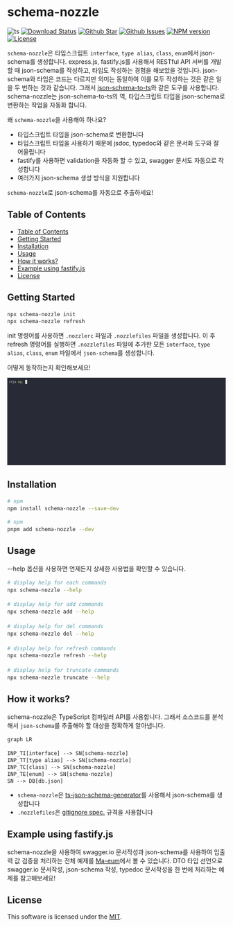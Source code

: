 # schema-nozzle

![ts](https://flat.badgen.net/badge/Built%20With/TypeScript/blue)
[![Download Status](https://img.shields.io/npm/dw/schema-nozzle.svg?style=flat-square)](https://npmcharts.com/compare/schema-nozzle) [![Github Star](https://img.shields.io/github/stars/imjuni/schema-nozzle.svg?style=flat-square)](https://github.com/imjuni/schema-nozzle) [![Github Issues](https://img.shields.io/github/issues-raw/imjuni/schema-nozzle.svg?style=flat-square)](https://github.com/imjuni/schema-nozzle/issues) [![NPM version](https://img.shields.io/npm/v/schema-nozzle.svg?style=flat-square)](https://www.npmjs.com/package/schema-nozzle) [![License](https://img.shields.io/npm/l/schema-nozzle.svg?style=flat-square)](https://github.com/imjuni/schema-nozzle/blob/master/LICENSE)

`schema-nozzle`은 타입스크립트 `interface`, `type alias`, `class`, `enum`에서 json-schema를 생성합니다. express.js, fastify.js를 사용해서 RESTful API 서버를 개발할 때 json-schema를 작성하고, 타입도 작성하는 경험을 해보았을 것입니다. json-schema와 타입은 코드는 다르지만 의미는 동일하여 이를 모두 작성하는 것은 같은 일을 두 번하는 것과 같습니다. 그래서 [json-schema-to-ts](https://www.npmjs.com/package/json-schema-to-ts)와 같은 도구를 사용합니다. schema-nozzle는 json-schema-to-ts의 역, 타입스크립트 타입을 json-schema로 변환하는 작업을 자동화 합니다.

왜 `schema-nozzle`을 사용해야 하나요?

- 타입스크립트 타입을 json-schema로 변환합니다
- 타입스크립트 타입을 사용하기 때문에 jsdoc, typedoc와 같은 문서화 도구와 잘 어울립니다
- fastify를 사용하면 validation을 자동화 할 수 있고, swagger 문서도 자동으로 작성합니다
- 여러가지 json-schema 생성 방식을 지원합니다

`schema-nozzle`로 json-schema를 자동으로 추출하세요!

## Table of Contents

- [Table of Contents](#table-of-contents)
- [Getting Started](#getting-started)
- [Installation](#installation)
- [Usage](#usage)
- [How it works?](#how-it-works)
- [Example using fastify.js](#example-using-fastifyjs)
- [License](#license)

## Getting Started

```bash
npx schema-nozzle init
npx schema-nozzle refresh
```

init 명령어를 사용하면 `.nozzlerc` 파일과 `.nozzlefiles` 파일을 생성합니다. 이 후 refresh 명령어를 실행하면 `.nozzlefiles` 파일에 추가한 모든 `interface`, `type alias`, `class`, `enum` 파일에서 `json-schema`를 생성합니다.

어떻게 동작하는지 확인해보세요!

![demo](assets/ctjs_demo.gif)

## Installation

```bash
# npm
npm install schema-nozzle --save-dev
```

```bash
# npm
pnpm add schema-nozzle --dev
```

## Usage

--help 옵션을 사용하면 언제든지 상세한 사용법을 확인할 수 있습니다.

```bash
# display help for each commands
npx schema-nozzle --help

# display help for add commands
npx schema-nozzle add --help

# display help for del commands
npx schema-nozzle del --help

# display help for refresh commands
npx schema-nozzle refresh --help

# display help for truncate commands
npx schema-nozzle truncate --help
```

## How it works?

schema-nozzle은 TypeScript 컴파일러 API를 사용합니다. 그래서 소스코드를 분석해서 `json-schema`를 추출해야 할 대상을 정확하게 알아냅니다.

```mermaid
graph LR

INP_TI[interface] --> SN[schema-nozzle]
INP_TT[type alias] --> SN[schema-nozzle]
INP_TC[class] --> SN[schema-nozzle]
INP_TE[enum] --> SN[schema-nozzle]
SN --> DB[db.json]
```

- `schema-nozzle`은 [ts-json-schema-generator](https://github.com/vega/ts-json-schema-generator)를 사용해서 json-schema를 생성합니다
- `.nozzlefiles`은 [gitignore spec.](https://git-scm.com/docs/gitignore) 규격을 사용합니다

## Example using fastify.js

schema-nozzle을 사용하여 swagger.io 문서작성과 json-schema를 사용하여 입출력 값 검증을 처리하는 전체 예제를 [Ma-eum](https://github.com/imjuni/maeum)에서 볼 수 있습니다. DTO 타입 선언으로 swagger.io 문서작성, json-schema 작성, typedoc 문서작성을 한 번에 처리하는 예제를 참고해보세요!

## License

This software is licensed under the [MIT](https://github.com/imjuni/schema-nozzle/blob/master/LICENSE).
